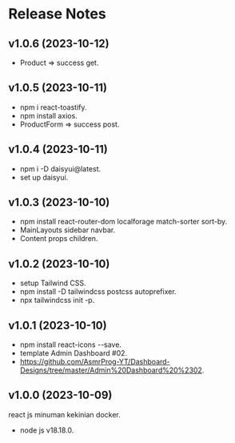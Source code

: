 # Release Notes


## v1.0.6 (2023-10-12)

- Product => success get.

## v1.0.5 (2023-10-11)

- npm i react-toastify.
- npm install axios.
- ProductForm => success post.

## v1.0.4 (2023-10-11)

- npm i -D daisyui@latest.
- set up daisyui.

## v1.0.3 (2023-10-10)

- npm install react-router-dom localforage match-sorter sort-by.
- MainLayouts sidebar navbar.
- Content props children.

## v1.0.2 (2023-10-10)

- setup Tailwind CSS.
- npm install -D tailwindcss postcss autoprefixer.
- npx tailwindcss init -p.

## v1.0.1 (2023-10-10)

- npm install react-icons --save.
- template Admin Dashboard #02.
- https://github.com/AsmrProg-YT/Dashboard-Designs/tree/master/Admin%20Dashboard%20%2302.


## v1.0.0 (2023-10-09)

react js minuman kekinian docker.

- node js v18.18.0.
